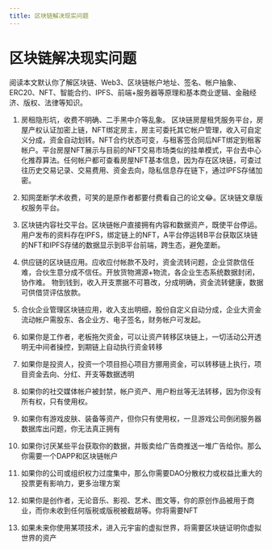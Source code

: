```yaml
---
title: 区块链解决现实问题
---
```

# 区块链解决现实问题

阅读本文默认你了解区块链、Web3、区块链帐户地址、签名、帐户抽象、ERC20、NFT、智能合约、IPFS、前端+服务器等原理和基本商业逻辑、金融经济、版权、法律等知识。

1. 房租隐形坑，收费不明确、二手黑中介等乱象。
区块链房屋租凭服务平台，房屋产权认证加密上链，NFT绑定房主，房主可委托其它帐户管理，收入可自定义分成，资金自动划转。NFT合约状态可变，与租客签合同后NFT绑定到租客帐户。平台房屋NFT展示与目前的NFT交易市场类似的挂单模式，平台去中心化推荐算法。任何帐户都可查看房屋NFT基本信息，因为存在区块链，可查过往历史交易记录、交易费用、资金去向，隐私信息存在链下，通过IPFS存储加密。

2. 知网垄断学术收费，可笑的是原作者都要付费看自己的论文😂。区块链文章版权服务平台。

3. 区块链内容社交平台。区块链帐户直接拥有内容和数据资产，既使平台停运。用户发布的资料存在IPFS，绑定链上的NFT，A平台停运转B平台获取区块链的NFT和IPFS存储的数据显示到B平台前端，跨生态，避免垄断。

4. 供应链的区块链应用。应收应付帐款不及时，资金流转问题，企业贷款信任难，合伙生意分成不信任。开放货物溯源+物流，各企业生态系统数据封闭，协作难。
物到钱到，收入开支票据不可篡改，分成明确，资金流转健康，数据可供借贷评估放款。

5. 合伙企业管理区块链应用，收入支出明细，股份自定义自动分成，企业大资金流动帐户需股东、各企业方、电子签名，财务帐户可发起。

6. 如果你是工作者，老板拖欠资金，可以让资产转移区块链上，一切活动公开透明无中间者操控，到期链上自动执行资金转移

7. 如果你是投资人，投资一个项目担心项目方挪用资金，可以转移链上执行，项目资金去向、分红、开支等数据透明

8. 如果你的社交媒体帐户被封禁，帐户资产、用户粉丝等无法转移，因为你没有所有权，只有使用权。

9. 如果你有游戏皮肤、装备等资产，但你只有使用权，一旦游戏公司倒闭服务器数据库出问题，你无法真正拥有

10. 如果你讨厌某些平台获取你的数据，并贩卖给广告商推送一堆广告给你。那么你需要一个DAPP和区块链帐户

11. 如果你的公司或组织权力过度集中，那么你需要DAO分散权力或权益比重大的投票更有影响力，更多治理方案

12. 如果你是创作者，无论音乐、影视、艺术、图文等，你的原创作品被用于商业，而你未收到任何版税或版税被截胡等。你将需要NFT

13. 如果未来你使用某项技术，进入元宇宙的虚拟世界，将需要区块链证明你虚拟世界的资产


